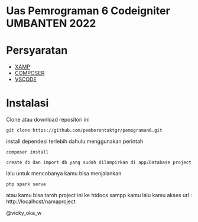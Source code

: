 # Uas Pemrograman 6 Codeigniter UMBANTEN 2022

# Persyaratan

- [XAMP](https://www.apachefriends.org/download.html)
- [COMPOSER](https://getcomposer.org/)
- [VSCODE](https://code.visualstudio.com/)

# Instalasi

Clone atau download repositori ini

```
git clone https://github.com/pemberontaktgr/pemograman6.git
```

install dependesi terlebih dahulu menggunakan perintah

```
composer install
```

```
create db dan import db yang sudah dilampirkan di app/Database project
```

lalu untuk mencobanya kamu bisa menjalankan

```
php spark serve
```

atau kamu bisa taroh project ini ke htdocs xampp kamu lalu kamu akses url : http://localhost/namaproject


@vicky_oka_w
